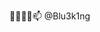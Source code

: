 👋👀🌱💞️📫 @Blu3k1ng


<!---
Blu3k1ng/Blu3k1ng is a ✨ special ✨ repository because its `README.md` (this file) appears on your GitHub profile.
You can click the Preview link to take a look at your changes.
--->
